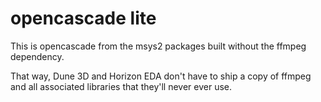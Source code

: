 # opencascade lite

This is opencascade from the msys2 packages built without the ffmpeg dependency.

That way, Dune 3D and Horizon EDA don't have to ship a copy of ffmpeg and all associated libraries that they'll never ever use.
